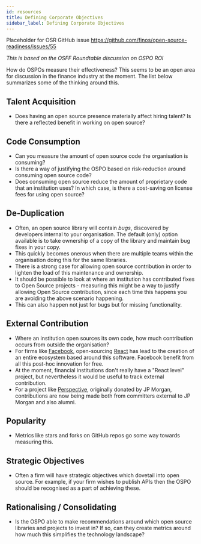 ```yaml
---
id: resources
title: Defining Corporate Objectives
sidebar_label: Defining Corporate Objectives
---
```


Placeholder for OSR GitHub issue https://github.com/finos/open-source-readiness/issues/55

_This is based on the OSFF Roundtable discussion on OSPO ROI_

How do OSPOs measure their effectiveness?  This seems to be an open area for discussion in the finance industry at the moment.  The list below summarizes some of the thinking around this.

## Talent Acquisition

- Does having an open source presence materially affect hiring talent?  Is there a reflected benefit in working on open source?

## Code Consumption

- Can you measure the amount of open source code the organisation is consuming?  
- Is there a way of justifying the OSPO based on risk-reduction around consuming open source code?
- Does consuming open source reduce the amount of proprietary code that an institution uses?  In which case, is there a cost-saving on license fees for using open source?

## De-Duplication

- Often, an open source library will contain _bugs_, discovered by developers internal to your organisation.  The default (only) option available is to take ownership of a copy of the library and maintain bug fixes in your copy.   
- This quickly becomes onerous when there are multiple teams within the organisation doing this for the same libraries.  
- There is a strong case for allowing open source contribution in order to lighten the load of this maintenance and ownership.
- It should be possible to look at where an institution has contributed fixes to Open Source projects - measuring this might be a way to justify allowing Open Source contribution, since each time this happens you are avoiding the above scenario happening.
- This can also happen not just for bugs but for missing functionality.

## External Contribution

- Where an institution open sources its own code, how much contribution occurs from outside the organisation?
- For firms like [Facebook](https://facebook.com), open-sourcing [React](https://github.com/facebook/react) has lead to the creation of an entire ecosystem based around this software.  Facebook benefit from all this post-hoc innovation for free.
- At the moment, financial institutions don't really have a "React level" project, but nevertheless it would be useful to track external contribution.
- For a project like [Perspective](), originally donated by JP Morgan, contributions are now being made both from committers external to JP Morgan and also alumni.

## Popularity

- Metrics like stars and forks on GitHub repos go some way towards measuring this.

## Strategic Objectives

- Often a firm will have strategic objectives which dovetail into open source.  For example, if your firm wishes to publish APIs then the OSPO should be recognised as a part of achieving these.

## Rationalising / Consolidating

- Is the OSPO able to make recommendations around which open source libraries and projects to invest in?  If so, can they create metrics around how much this simplifies the technology landscape?   
